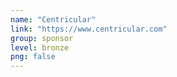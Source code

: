 ```yaml
---
name: "Centricular"
link: "https://www.centricular.com"
group: sponsor
level: bronze
png: false
---
```

